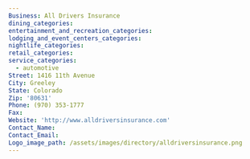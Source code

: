 ```yaml
---
Business: All Drivers Insurance
dining_categories:
entertainment_and_recreation_categories:
lodging_and_event_centers_categories:
nightlife_categories:
retail_categories:
service_categories:
  - automotive
Street: 1416 11th Avenue
City: Greeley
State: Colorado
Zip: '80631'
Phone: (970) 353-1777
Fax:
Website: 'http://www.alldriversinsurance.com'
Contact_Name:
Contact_Email:
Logo_image_path: /assets/images/directory/alldriversinsurance.png
---
```



